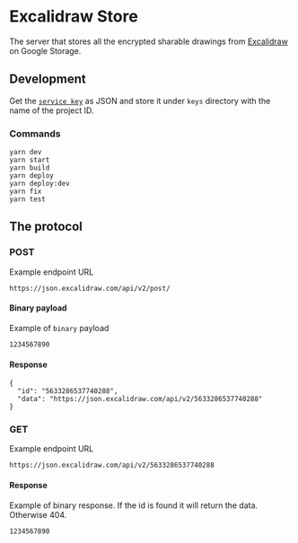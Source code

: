 # Excalidraw Store

The server that stores all the encrypted sharable drawings from [Excalidraw](https://excalidraw.com) on Google Storage.

## Development

Get the [`service key`](https://cloud.google.com/iam/docs/creating-managing-service-account-keys) as JSON and store it under `keys` directory with the name of the project ID.

### Commands

```
yarn dev
yarn start
yarn build
yarn deploy
yarn deploy:dev
yarn fix
yarn test
```

## The protocol

### POST

Example endpoint URL

```
https://json.excalidraw.com/api/v2/post/
```

#### Binary payload

Example of `binary` payload

```
1234567890
```

#### Response

```
{
  "id": "5633286537740288",
  "data": "https://json.excalidraw.com/api/v2/5633286537740288"
}
```

### GET

Example endpoint URL

```
https://json.excalidraw.com/api/v2/5633286537740288
```

#### Response

Example of binary response. If the id is found it will return the data. Otherwise 404.

```
1234567890
```
